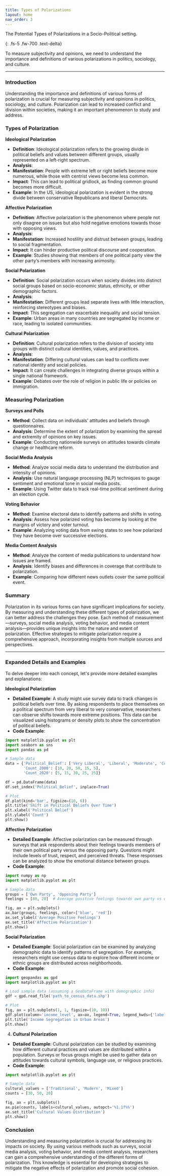 ```yaml
---
title: Types of Polarizations
layout: home
nav_order: 3
---
```

<div class="text-center">

The Potential Types of Polarizations in a Socio-Political setting.

</div>
{: .fs-5 .fw-700 .text-delta}

To measure subjectivity and opinions, we need to understand the importance and definitions of various polarizations in politics, sociology, and culture.

---

### Introduction

Understanding the importance and definitions of various forms of polarization is crucial for measuring subjectivity and opinions in politics, sociology, and culture. Polarization can lead to increased conflict and division within societies, making it an important phenomenon to study and address.

### Types of Polarization

**Ideological Polarization**

-  **Definition**: Ideological polarization refers to the growing divide in political beliefs and values between different groups, usually represented on a left-right spectrum.
-  **Analysis**:
 -  **Manifestation**: People with extreme left or right beliefs become more numerous, while those with centrist views become less common.
 -  **Impact**: This can lead to political gridlock, as finding common ground becomes more difficult.
 -  **Example**: In the US, ideological polarization is evident in the strong divide between conservative Republicans and liberal Democrats.

**Affective Polarization**

-  **Definition**: Affective polarization is the phenomenon where people not only disagree on issues but also hold negative emotions towards those with opposing views.
-  **Analysis**:
 -  **Manifestation**: Increased hostility and distrust between groups, leading to social fragmentation.
 -  **Impact**: It can hinder productive political discourse and cooperation.
 -  **Example**: Studies showing that members of one political party view the other party’s members with increasing animosity.

**Social Polarization**

-  **Definition**: Social polarization occurs when society divides into distinct social groups based on socio-economic status, ethnicity, or other demographic factors.
-  **Analysis**:
 -  **Manifestation**: Different groups lead separate lives with little interaction, reinforcing stereotypes and biases.
 -  **Impact**: This segregation can exacerbate inequality and social tension.
 -  **Example**: Urban areas in many countries are segregated by income or race, leading to isolated communities.

**Cultural Polarization**

-  **Definition**: Cultural polarization refers to the division of society into groups with distinct cultural identities, values, and practices.
-  **Analysis**:
 -  **Manifestation**: Differing cultural values can lead to conflicts over national identity and social policies.
 -  **Impact**: It can create challenges in integrating diverse groups within a single national framework.
 -  **Example**: Debates over the role of religion in public life or policies on immigration.

### Measuring Polarization

**Surveys and Polls**

-  **Method**: Collect data on individuals' attitudes and beliefs through questionnaires.
-  **Analysis**: Determine the extent of polarization by examining the spread and extremity of opinions on key issues.
-  **Example**: Conducting nationwide surveys on attitudes towards climate change or healthcare reform.

**Social Media Analysis**

-  **Method**: Analyze social media data to understand the distribution and intensity of opinions.
-  **Analysis**: Use natural language processing (NLP) techniques to gauge sentiment and emotional tone in social media posts.
-  **Example**: Using Twitter data to track real-time political sentiment during an election cycle.

**Voting Behavior**

-  **Method**: Examine electoral data to identify patterns and shifts in voting.
-  **Analysis**: Assess how polarized voting has become by looking at the margins of victory and voter turnout.
-  **Example**: Analyzing voting data from swing states to see how polarized they have become over successive elections.

**Media Content Analysis**

-  **Method**: Analyze the content of media publications to understand how issues are framed.
-  **Analysis**: Identify biases and differences in coverage that contribute to polarization.
-  **Example**: Comparing how different news outlets cover the same political event.

### Summary

Polarization in its various forms can have significant implications for society. By measuring and understanding these different types of polarization, we can better address the challenges they pose. Each method of measurement—surveys, social media analysis, voting behavior, and media content analysis—provides unique insights into the nature and extent of polarization. Effective strategies to mitigate polarization require a comprehensive approach, incorporating insights from multiple sources and perspectives.

---

### Expanded Details and Examples

To delve deeper into each concept, let's provide more detailed examples and explanations:

**Ideological Polarization**

 -  **Detailed Example**: A study might use survey data to track changes in political beliefs over time. By asking respondents to place themselves on a political spectrum from very liberal to very conservative, researchers can observe shifts towards more extreme positions. This data can be visualized using histograms or density plots to show the concentration of political beliefs.
 -  **Code Example**:

 ```python
 import matplotlib.pyplot as plt
 import seaborn as sns
 import pandas as pd

 # Sample data
 data = {'Political_Belief': ['Very Liberal', 'Liberal', 'Moderate', 'Conservative', 'Very Conservative'],
         'Count_2000': [10, 20, 50, 15, 5],
         'Count_2020': [5, 15, 30, 25, 25]}

 df = pd.DataFrame(data)
 df.set_index('Political_Belief', inplace=True)

 # Plot
 df.plot(kind='bar', figsize=(10, 6))
 plt.title('Shift in Political Beliefs Over Time')
 plt.xlabel('Political Belief')
 plt.ylabel('Count')
 plt.show()
 ```

**Affective Polarization**

 - **Detailed Example**: Affective polarization can be measured through surveys that ask respondents about their feelings towards members of their own political party versus the opposing party. Questions might include levels of trust, respect, and perceived threats. These responses can be analyzed to show the emotional distance between groups.
 - **Code Example**:

 ```python
 import numpy as np
 import matplotlib.pyplot as plt

 # Sample data
 groups = ['Own Party', 'Opposing Party']
 feelings = [80, 20]  # Average positive feelings towards own party vs opposing party

 fig, ax = plt.subplots()
 ax.bar(groups, feelings, color=['blue', 'red'])
 ax.set_ylabel('Average Positive Feelings')
 ax.set_title('Affective Polarization')
 plt.show()
 ```

**Social Polarization**

 - **Detailed Example**: Social polarization can be examined by analyzing demographic data to identify patterns of segregation. For example, researchers might use census data to explore how different income or ethnic groups are distributed across neighborhoods.
 - **Code Example**:

 ```python
 import geopandas as gpd
 import matplotlib.pyplot as plt

 # Load sample data (assuming a GeoDataFrame with demographic info)
 gdf = gpd.read_file('path_to_census_data.shp')

 # Plot
 fig, ax = plt.subplots(1, 1, figsize=(10, 10))
 gdf.plot(column='income_level', ax=ax, legend=True, legend_kwds={'label': "Income Level"})
 plt.title('Income Segregation in Urban Areas')
 plt.show()
 ```

4. **Cultural Polarization**

 - **Detailed Example**: Cultural polarization can be studied by examining how different cultural practices and values are distributed within a population. Surveys or focus groups might be used to gather data on attitudes towards cultural symbols, language use, or religious practices.
 - **Code Example**:

 ```python
 import matplotlib.pyplot as plt

 # Sample data
 cultural_values = ['Traditional', 'Modern', 'Mixed']
 counts = [30, 50, 20]

 fig, ax = plt.subplots()
 ax.pie(counts, labels=cultural_values, autopct='%1.1f%%')
 ax.set_title('Cultural Values Distribution')
 plt.show()
 ```

### Conclusion

Understanding and measuring polarization is crucial for addressing its impacts on society. By using various methods such as surveys, social media analysis, voting behavior, and media content analysis, researchers can gain a comprehensive understanding of the different forms of polarization. This knowledge is essential for developing strategies to mitigate the negative effects of polarization and promote social cohesion.
